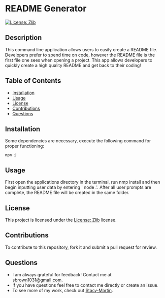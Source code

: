 # README Generator
[![License: Zlib](https://img.shields.io/badge/License-Zlib-lightgrey.svg)](https://opensource.org/licenses/Zlib)

## Description
This command line  application allows users to easily create a README file.  Developers prefer to spend time on code, however the README file is the first file one sees when opening a project.  This app allows developers to quickly create a high quality README and get back to their coding! 

## Table of Contents
* [Installation](#installation)
* [Usage](#usage)
* [License](#license)
* [Contributions](#contributions)
* [Questions](#questions)

## Installation
Some dependencies are necessary, execute the following command for proper functioning:
~~~
npm i
~~~

## Usage
First open the applications directory in the terminal, run nmp install and then begin inputting user data by entering ' node .'.  After all user prompts are complete, the README file will be created in the same folder.

## License 
This project is licensed under the [License: Zlib](https://opensource.org/licenses/Zlib) license.

## Contributions
To contribute to this repository, fork it and submit a pull request for review.

## Questions
* I am always grateful for feedback! Contact me at sbrown1031@gmail.com.
* If you have questions feel free to contact me directly or create an issue. 
* To see more of my work, check out [Stacy-Martin](https://github.com/Stacy-Martin).